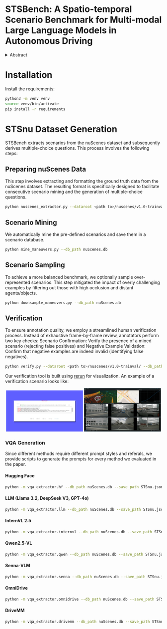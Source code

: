 # STSBench: A Spatio-temporal Scenario Benchmark for Multi-modal Large Language Models in Autonomous Driving


<details>
  <summary>Abstract</summary>
We introduce STSBench, a scenario-based framework to benchmark the holistic understanding of vision-language models (VLMs) for autonomous driving. The framework automatically mines pre-defined traffic scenarios from any dataset using ground-truth annotations, provides an intuitive user interface for efficient human verification, and generates multiple-choice questions for model evaluation. Applied to the nuScenes dataset, we present STSBench, the first benchmark that evaluates the spatio-temporal reasoning capabilities of VLMs based on comprehensive 3D perception.  Existing benchmarks typically target off-the-shelf or fine-tuned VLMs for images or videos from a single viewpoint and focus on semantic tasks such as object recognition, captioning, risk assessment, or scene understanding. In contrast, STSBench evaluates driving expert VLMs for end-to-end driving, operating on videos from multi-view cameras or LiDAR. It specifically assesses their ability to reason about both ego-vehicle actions and complex interactions among traffic participants, a crucial capability for autonomous vehicles. The benchmark features 43 diverse scenarios spanning multiple views and frames, resulting in 971 human-verified multiple-choice questions. A thorough evaluation uncovers critical shortcomings in existing models’ ability to reason about fundamental traffic dynamics in complex environments. These findings highlight the urgent need for architectural advances that explicitly model spatio-temporal reasoning. By addressing a core gap in spatio-temporal evaluation, STSBench enables the development of more robust and explainable VLMs for autonomous driving.
</details>

# Installation
Install the requirements:
```bash
python3 -m venv venv
source venv/bin/activate
pip install -r requirements
```

# STSnu Dataset Generation

STSBench extracts scenarios from the nuScenes dataset and subsequently derives multiple-choice questions. This process involves the following steps:

## Preparing nuScenes Data

This step involves extracting and formatting the ground truth data from the nuScenes dataset. The resulting format is specifically designed to facilitate consecutive scenario mining and the generation of multiple-choice questions.
```bash
python nuscenes_extractor.py --dataroot <path to>/nuscenes/v1.0-trainval/ --db_path nuScenes.db
```

## Scenario Mining
We automatically mine the pre-defined scenarios and save them in a scenario database. 
```bash
python mine_maneuvers.py --db_path nuScenes.db
```

## Scenario Sampling
To achieve a more balanced benchmark, we optionally sample over-represented scenarios. This step mitigated the impact of overly challenging examples by filtering out those with high occlusion and distant agents/objects.
```bash
python downsample_maneuvers.py --db_path nuScenes.db
```

## Verification

To ensure annotation quality, we employ a streamlined human verification process. Instead of exhaustive frame-by-frame review, annotators perform two key checks: Scenario Confirmation: Verify the presence of a mined scenario (rejecting false positives) and Negative Example Validation: Confirm that negative examples are indeed invalid (identifying false negatives).

```bash
python verify.py --dataroot <path to>/nuscenes/v1.0-trainval/ --db_path nuScenes.db
```

Our verification tool is built using [rerun](https://github.com/rerun-io/rerun) for visualization. An example of a verification scenario looks like:

<p align="center">
  <img src="docs/images/anno_fr1_gui.png" alt="STSBench GUI" width="49%">
  <img src="docs/images/anno_fr1_rerun.png" alt="STSBench rerun scene visualisation" width="49%">
</p>

### VQA Generation
Since different methods require different prompt styles and referals, we provide scripts to generate the prompts for every method we evaluated in the paper.

#### Hugging Face

```bash
python -m vqa_extractor.hf --db_path nuScenes.db --save_path STSnu.json
```

#### LLM (Llama 3.2, DeepSeek V3, GPT-4o)

```bash
python -m vqa_extractor.llm --db_path nuScenes.db --save_path STSnu.json
```

#### InternVL 2.5
```bash
python -m vqa_extractor.internvl --db_path nuScenes.db --save_path STSnu.json
```

#### Qwen2.5-VL 
```bash
python -m vqa_extractor.qwen --db_path nuScenes.db --save_path STSnu.json
```

#### Senna-VLM
```bash
python -m vqa_extractor.senna --db_path nuScenes.db --save_path STSnu.json
```

#### OmniDrive
```bash
python -m vqa_extractor.omnidrive --db_path nuScenes.db --save_path STSnu.json
```

#### DriveMM
```bash
python -m vqa_extractor.drivemm --db_path nuScenes.db --save_path STSnu.json
```

